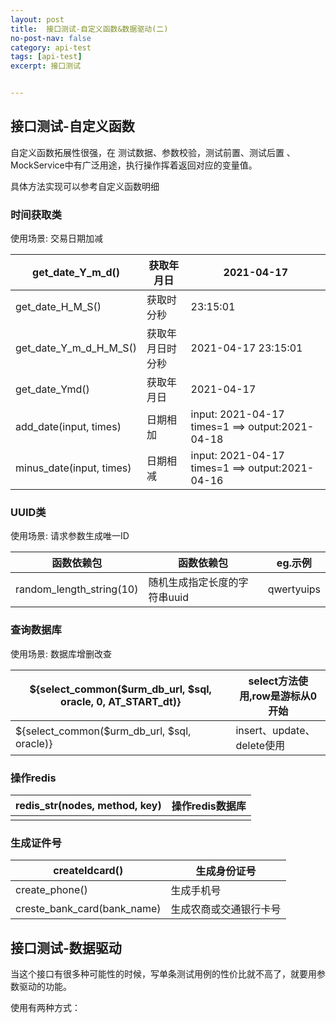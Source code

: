 ```yaml
---
layout: post
title:  接口测试-自定义函数&数据驱动(二)
no-post-nav: false
category: api-test
tags: [api-test]
excerpt: 接口测试


---
```




## 接口测试-自定义函数

自定义函数拓展性很强，在 测试数据、参数校验，测试前置、测试后置 、MockService中有广泛用途，执行操作挥着返回对应的变量值。

具体方法实现可以参考自定义函数明细

### 时间获取类

使用场景: 交易日期加减

| get_date_Y_m_d()         | 获取年月日       | 2021-04-17                                       |
| ------------------------ | ---------------- | ------------------------------------------------ |
| get_date_H_M_S()         | 获取时分秒       | 23:15:01                                         |
| get_date_Y_m_d_H_M_S()   | 获取年月日时分秒 | 2021-04-17 23:15:01                              |
| get_date_Ymd()           | 获取年月日       | 2021-04-17                                       |
| add_date(input, times)   | 日期相加         | input: 2021-04-17 times=1  ==> output:2021-04-18 |
| minus_date(input, times) | 日期相减         | input: 2021-04-17 times=1  ==> output:2021-04-16 |


### UUID类

使用场景: 请求参数生成唯一ID

| 函数依赖包               | 函数依赖包                   | eg.示例    |
| ------------------------ | ---------------------------- | ---------- |
| random_length_string(10) | 随机生成指定长度的字符串uuid | qwertyuips |


### 查询数据库

使用场景: 数据库增删改查

| ${select_common($urm_db_url, $sql, oracle, 0, AT_START_dt)} | select方法使用,row是游标从0开始 |
| ----------------------------------------------------------- | ------------------------------- |
| ${select_common($urm_db_url, $sql, oracle)}                 | insert、update、delete使用      |


### 操作redis

| redis_str(nodes, method, key) | 操作redis数据库 |
| ----------------------------- | --------------- |
|                               |                 |


### 生成证件号

| createIdcard()              | 生成身份证号           |
| --------------------------- | ---------------------- |
| create_phone()              | 生成手机号             |
| creste_bank_card(bank_name) | 生成农商或交通银行卡号 |





## 接口测试-数据驱动

当这个接口有很多种可能性的时候，写单条测试用例的性价比就不高了，就要用参数驱动的功能。

使用有两种方式：

